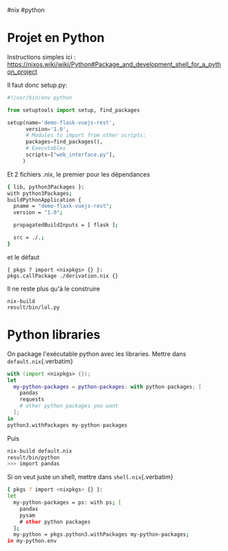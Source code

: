 #nix #python
# Projet en Python

Instructions simples ici :
<https://nixos.wiki/wiki/Python#Package_and_development_shell_for_a_python_project>

Il faut donc setup.py:

``` python
#!/usr/bin/env python

from setuptools import setup, find_packages

setup(name='demo-flask-vuejs-rest',
      version='1.0',
      # Modules to import from other scripts:
      packages=find_packages(),
      # Executables
      scripts=["web_interface.py"],
     )
```

Et 2 fichiers .nix, le premier pour les dépendances

``` {.bash org-language="sh"}
{ lib, python3Packages }:
with python3Packages;
buildPythonApplication {
  pname = "demo-flask-vuejs-rest";
  version = "1.0";

  propagatedBuildInputs = [ flask ];

  src = ./.;
}
```

et le défaut

    { pkgs ? import <nixpkgs> {} }:
    pkgs.callPackage ./derivation.nix {}

Il ne reste plus qu'à le construire

    nix-build
    result/bin/lol.py

# Python libraries

On package l'exécutable python avec les libraries. Mettre dans
`default.nix`{.verbatim}

``` nix
with (import <nixpkgs> {});
let
  my-python-packages = python-packages: with python-packages; [
    pandas
    requests
    # other python packages you want
  ];
in
python3.withPackages my-python-packages
```

Puis

``` {.bash org-language="sh"}
nix-build default.nix
result/bin/python
>>> import pandas
```

Si on veut juste un shell, mettre dans `shell.nix`{.verbatim}

``` {.bash org-language="sh"}
{ pkgs ? import <nixpkgs> {} }:
let
  my-python-packages = ps: with ps; [
    pandas
    pysam
    # other python packages
  ];
  my-python = pkgs.python3.withPackages my-python-packages;
in my-python.env

```
